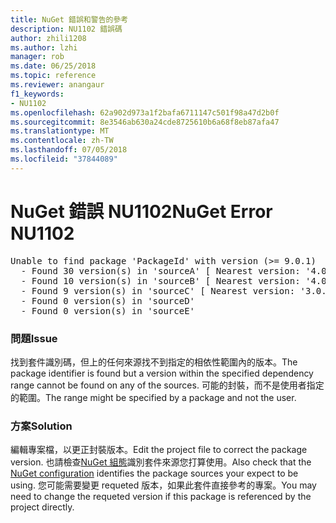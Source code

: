 ```yaml
---
title: NuGet 錯誤和警告的參考
description: NU1102 錯誤碼
author: zhili1208
ms.author: lzhi
manager: rob
ms.date: 06/25/2018
ms.topic: reference
ms.reviewer: anangaur
f1_keywords:
- NU1102
ms.openlocfilehash: 62a902d973a1f2bafa6711147c501f98a47d2b0f
ms.sourcegitcommit: 8e3546ab630a24cde8725610b6a68f8eb87afa47
ms.translationtype: MT
ms.contentlocale: zh-TW
ms.lasthandoff: 07/05/2018
ms.locfileid: "37844089"
---
```

# <a name="nuget-error-nu1102"></a><span data-ttu-id="95dc1-103">NuGet 錯誤 NU1102</span><span class="sxs-lookup"><span data-stu-id="95dc1-103">NuGet Error NU1102</span></span>

<pre>Unable to find package 'PackageId' with version (>= 9.0.1)<br/>  - Found 30 version(s) in 'sourceA' [ Nearest version: '4.0.0' ]<br/>  - Found 10 version(s) in 'sourceB' [ Nearest version: '4.0.0-rc-2129' ]<br/>  - Found 9 version(s) in 'sourceC' [ Nearest version: '3.0.0-beta-00032' ]<br/>  - Found 0 version(s) in 'sourceD'<br/>  - Found 0 version(s) in 'sourceE'</pre>

### <a name="issue"></a><span data-ttu-id="95dc1-104">問題</span><span class="sxs-lookup"><span data-stu-id="95dc1-104">Issue</span></span>
<span data-ttu-id="95dc1-105">找到套件識別碼，但上的任何來源找不到指定的相依性範圍內的版本。</span><span class="sxs-lookup"><span data-stu-id="95dc1-105">The package identifier is found but a version within the specified dependency range cannot be found on any of the sources.</span></span> <span data-ttu-id="95dc1-106">可能的封裝，而不是使用者指定的範圍。</span><span class="sxs-lookup"><span data-stu-id="95dc1-106">The range might be specified by a package and not the user.</span></span>

### <a name="solution"></a><span data-ttu-id="95dc1-107">方案</span><span class="sxs-lookup"><span data-stu-id="95dc1-107">Solution</span></span>
<span data-ttu-id="95dc1-108">編輯專案檔，以更正封裝版本。</span><span class="sxs-lookup"><span data-stu-id="95dc1-108">Edit the project file to correct the package version.</span></span> <span data-ttu-id="95dc1-109">也請檢查[NuGet 組態](../../consume-packages/Configuring-NuGet-Behavior.md)識別套件來源您打算使用。</span><span class="sxs-lookup"><span data-stu-id="95dc1-109">Also check that the [NuGet configuration](../../consume-packages/Configuring-NuGet-Behavior.md) identifies the package sources your expect to be using.</span></span> <span data-ttu-id="95dc1-110">您可能需要變更 requeted 版本，如果此套件直接參考的專案。</span><span class="sxs-lookup"><span data-stu-id="95dc1-110">You may need to change the requeted version if this package is referenced by the project directly.</span></span>